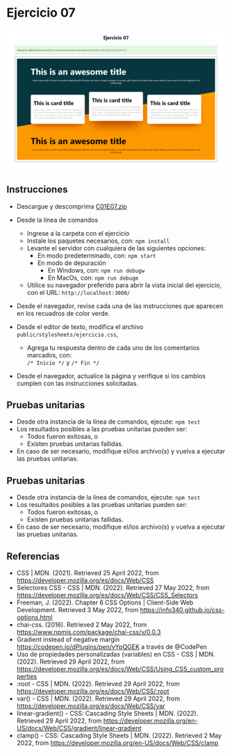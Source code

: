# Ejercicio 07

![image info](images/ejercicio07.png)

## Instrucciones

* Descargue y descomprima [C01E07.zip](../../zips/C01E07.zip)
* Desde la línea de comandos
	+ Ingrese a la carpeta con el ejercicio
	+ Instale los paquetes necesarios, con: `npm install`
	+ Levante el servidor con cualquiera de las siguientes opciones:
		- En modo predeterminado, con: `npm start`
		- En modo de depuración 
			+ En Windows, con: `npm run debugw`
			+ En MacOs, con: `npm run debugm`
	+ Utilice su navegador preferido para abrir la vista inicial del ejercicio, con el URL: `http://localhost:3000/`

* Desde el navegador, revise cada una de las instrucciones que aparecen en los recuadros de color verde.
* Desde el editor de texto, modifica el archivo `public/stylesheets/ejercicio.css`,
	+ Agrega tu respuesta dentro de cada uno de los comentarios marcados, con:  
	`/* Inicio */` y `/* Fin */`
* Desde el navegador, actualice la página y verifique si los cambios cumplen con las instrucciones solicitadas.

## Pruebas unitarias

* Desde otra instancia de la línea de comandos, ejecute: `npm test`
* Los resultados posibles a las pruebas unitarias pueden ser: 
	+ Todos fueron exitosas, o
	+ Existen pruebas unitarias fallidas.
* En caso de ser necesario, modifique el/los archivo(s) y vuelva a ejecutar las pruebas unitarias. 

## Pruebas unitarias

* Desde otra instancia de la línea de comandos, ejecute: `npm test`
* Los resultados posibles a las pruebas unitarias pueden ser: 
	+ Todos fueron exitosas, o
	+ Existen pruebas unitarias fallidas.
* En caso de ser necesario, modifique el/los archivo(s) y vuelva a ejecutar las pruebas unitarias. 

## Referencias 

* CSS | MDN. (2021). Retrieved 25 April 2022, from https://developer.mozilla.org/es/docs/Web/CSS
* Selectores CSS - CSS | MDN. (2022). Retrieved 27 May 2022, from https://developer.mozilla.org/es/docs/Web/CSS/CSS_Selectors
* Freeman, J. (2022). Chapter 6 CSS Options | Client-Side Web Development. Retrieved 3 May 2022, from https://info340.github.io/css-options.html
* chai-css. (2016). Retrieved 2 May 2022, from https://www.npmjs.com/package/chai-css/v/0.0.3
* Gradient instead of negative margin https://codepen.io/dPlugins/pen/vYpQGEK a través de @CodePen 
* Uso de propiedades personalizadas (variables) en CSS - CSS | MDN. (2022). Retrieved 29 April 2022, from https://developer.mozilla.org/es/docs/Web/CSS/Using_CSS_custom_properties
* :root - CSS | MDN. (2022). Retrieved 29 April 2022, from https://developer.mozilla.org/es/docs/Web/CSS/:root
* var() - CSS | MDN. (2022). Retrieved 29 April 2022, from https://developer.mozilla.org/es/docs/Web/CSS/var
* linear-gradient() - CSS: Cascading Style Sheets | MDN. (2022). Retrieved 29 April 2022, from https://developer.mozilla.org/en-US/docs/Web/CSS/gradient/linear-gradient
* clamp() - CSS: Cascading Style Sheets | MDN. (2022). Retrieved 2 May 2022, from https://developer.mozilla.org/en-US/docs/Web/CSS/clamp